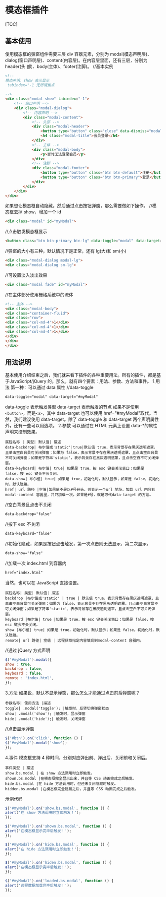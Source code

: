 # 模态框插件
[TOC]

## 基本使用
使用模态框的弹窗组件需要三层 div 容器元素，分别为 modal(模态声明层)、
dialog(窗口声明层)、content(内容层)。在内容层里面，还有三层，分别为 header(头
部)、body(主体)、footer(注脚)。
//基本实例
```html
<!-- 
模态声明，show 表示显示 
 tabindex="-1 无所谓焦点
 
-->
<div class="modal show" tabindex="-1">
	<!-- 窗口声明 -->
	<div class="modal-dialog">
		<!-- 内容声明 -->
		<div class="modal-content">
			<!-- 头部 -->
			<div class="modal-header">
				<button type="button" class="close" data-dismiss="modal"><span>&times;</span></button>
				<h4 class="modal-title">会员登录</h4>
			</div>
			<!-- 主体 -->
			<div class="modal-body">
				<p>暂时无法登录会员</p>
			</div>
			<!-- 注脚 -->
			<div class="modal-footer">
				<button type="button" class="btn btn-default">注册</button>
				<button type="button" class="btn btn-primary">登录</button>
			</div>
		</div>
	</div>
</div>
```
如果想让模态框自动隐藏，然后通过点击按钮弹窗，那么需要做如下操作。
//模态框去掉 show，增加一个 id
```html
<div class="modal" id="myModal">
```
//点击触发模态框显示
```html
<button class="btn btn-primary btn-lg" data-toggle="modal" data-target="#myModal">点击弹窗</button>
```
//弹窗的大小有三种，默认情况下是正常，还有 lg(大)和 sm(小)
```html
<div class="modal-dialog modal-lg">
<div class="modal-dialog sm-lg">
```
//可设置淡入淡出效果
```html
<div class="modal fade" id="myModal">
```
//在主体部分使用栅格系统中的流体
```html
<!-- 主体 -->
<div class="modal-body">
<div class="container-fluid">
<div class="row">
<div class="col-md-4">1</div>
<div class="col-md-4">1</div>
<div class="col-md-4">1</div>
</div>
</div>
</div>
```

## 用法说明
基本使用介绍结束之后，我们就来看下插件的各种重要用法。所有的插件，都是基于JavaScript/jQuery 的。那么，就有四个要素：用法、参数、方法和事件。
1.用法
第一种：可以通过 data 属性
//data-toggle
```html
data-toggle="modal" data-target="#myModal"
```
data-toggle 表示触发类型
data-target 表示触发的节点
如果不是使用`<button>`，而是`<a>`，其中 data-target 也可以使用 href="#myModal"取代。当然，我们建议使用 data-target。除了 data-toggle 和 data-target 两个声明属性外，还有一些可以用选项。
2.参数
可以通过在 HTML 元素上设置 data-*的属性声明来控制效果。
```table
属性名称 | 类型| 默认值| 描述
data-backdrop| 布尔值或'static'|true|默认值 true，表示背景存在黑灰透明遮罩，且单击空白背景可关闭弹窗；如果为 false，表示背景不存在黑灰透明遮罩，且点击空白背景不可关闭弹窗；如果是字符串'static'，表示背景存在黑灰透明遮罩，且点击空白不可关闭弹窗。
data-keyboard| 布尔值| true| 如果是 true，按 esc 键会关闭窗口；如果是 false，按 esc 键会不会关闭。
data-show| 布尔值| true| 如果是 true，初始化时，默认显示；如果是 false，初始化时，默认隐藏。
href| url 路径 |空值|如果值不是以#号开头，则表示一个url 地址，加载 url 内容到modal-content 容器里，并只加载一次。如果是#号，就是取代data-target 的方法。
```
//空白背景且点击不关闭
```html
data-backdrop="false"
```
//按下 esc 不关闭
```html
data-keyboard="false"
```
//初始化隐藏，如果是按钮点击触发，第一次点击则无法显示，第二次显示。
```html
data-show="false"
```
//加载一次 index.html 到容器内
```html
href="index.html" 
```
当然，也可以在 JavaScript 直接设置。
```table
属性名称| 类型| 默认值| 描述
backdrop |布尔值或'static' | true | 默认值 true，表示背景存在黑灰透明遮罩，且单击空白背景可关闭弹窗；如果为 false，表示背景不存在黑灰透明遮罩，且点击空白背景不可关闭弹窗；如果是字符串'static'，表示背景存在黑灰透明遮罩，且点击空白不可关闭弹窗。
keyboard |布尔值| true |如果是 true，按 esc 键会关闭窗口；如果是 false，按 esc 键会不会关闭。
show |布尔值| true| 如果是 true，初始化时，默认显示；如果是 false，初始化时，默认隐藏。
remote| url 路径| 空值 | 远程获取指定内容填充到modal-content 容器内。
```
//通过 jQuery 方式声明
```javascript
$('#myModal').modal({
show : true,
backdrop : false,
keyboard : false,
remote : 'index.html',
});
```
3.方法
如果说，默认不显示弹窗，那么怎么才能通过点击前后弹窗呢？
```table
参数名称| 使用方法 |描述
toggle| .modal('toggle'); |触发时，反转切换弹窗状态
show| .modal('show'); |触发时，显示弹窗
hide| .modal('hide');| 触发时，关闭弹窗
```
//点击显示弹窗
```javascript
$('#btn').on('click', function () {
$('#myModal').modal('show');
});
```
4.事件
模态框支持 4 种时间，分别对应弹出前、弹出后、关闭前和关闭后。
```table
事件类型 | 描述
show.bs.modal | 在 show 方法调用时立即触发。
shown.bs.modal |在模态框完全显示出来，并且等 CSS 动画完成之后触发。
hide.bs.modal |在 hide 方法调用时，但还未关闭隐藏时触发。
hidden.bs.modal |在模态框完全隐藏之后，并且等 CSS 动画完成之后触发。
```
示例代码
```javascript
$('#myModal').on('show.bs.modal', function () {
alert('在 show 方法调用时立即触发！');
});

$('#myModal').on('shown.bs.modal', function () {
alert('在模态框显示完毕后触发！');
});

$('#myModal').on('hide.bs.modal', function () {
alert('在 hide 方法调用时立即触发！');
});

$('#myModal').on('hiden.bs.modal', function () {
alert('在模态框显示完毕后触发！');
});

$('#myModal').on('loaded.bs.modal', function () {
alert('远程数据加载完毕后触发！');
});
```